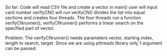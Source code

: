 So far:
Code will read CSV file and create a vector in main()
user will input card number
verifyCN() will run
verifyCN() divides the list into equal sections and creates four threads. The four threads run a function verifyCNrunner();
verifyCNrunner() performs a linear search on the specified part of vector.

Problem:
The verifyCNrunner() needs parameters vector, starting index, length to search, target. Since we are using pthreads library only 1 argument can be passed.
